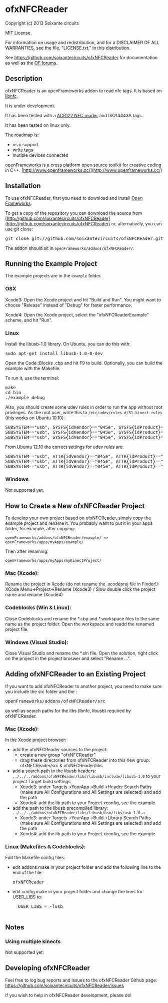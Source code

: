 ofxNFCReader
=========

Copyright (c) 2013 Soixante circuits

MIT License.

For information on usage and redistribution, and for a DISCLAIMER OF ALL
WARRANTIES, see the file, "LICENSE.txt," in this distribution.

See https://github.com/soixantecircuits/ofxNFCReader for documentation as well as the [OF forums](http://forum.openframeworks.cc/index.php).

Description
-----------

ofxNFCReader is an openFrameworks addon to read nfc tags. It is based on [libnfc](http://nfc-tools.org).

It is under development.

It has been tested with a [ACR122 NFC reader](http://nfc-tools.org/index.php?title=ACR122) and ISO14443A tags.

It has been tested on linux only.

The roadmap is:

* os x support
* write tags
* mutiple devices connected


openFrameworks is a cross platform open source toolkit for creative coding in C++.
[http://www.openframeworks.cc/](http://www.openframeworks.cc/)


Installation
------------

To use ofxNFCReader, first you need to download and install [Open Frameworks](https://github.com/openframeworks/openFrameworks).

To get a copy of the repository you can download the source from [http://github.com/soixantecircuits/ofxNFCReader](http://github.com/soixantecircuits/ofxNFCReader) or, alternatively, you can use git clone:
<pre>
git clone git://github.com/soixantecircuits/ofxNFCReader.git
</pre>

The addon should sit in `openFrameworks/addons/ofxNFCReader/`.

Running the Example Project
---------------------------

The example projects are in the `example` folder.

### OSX

Xcode3: Open the Xcode project and hit "Build and Run". You might want to choose "Release" instead of "Debug" for faster performance.

Xcode4: Open the Xcode project, select the "ofxNFCReaderExample" scheme, and hit "Run".

### Linux

Install the libusb-1.0 library. On Ubuntu, you can do this with:
<pre>
sudo apt-get install libusb-1.0-0-dev
</pre>

Open the Code::Blocks .cbp and hit F9 to build. Optionally, you can build the example with the Makefile.

To run it, use the terminal:
<pre>
make
cd bin
./example_debug
</pre>

Also, you should create some udev rules in order to run the app without root privileges. As the root user, write this to `/etc/udev/rules.d/51-kinect.rules` (this works on Ubuntu 10.10):
<pre>
SUBSYSTEM=="usb", SYSFS{idVendor}=="045e", SYSFS{idProduct}=="02ae", MODE="0660", GROUP="plugdev"
SUBSYSTEM=="usb", SYSFS{idVendor}=="045e", SYSFS{idProduct}=="02ad", MODE="0660", GROUP="plugdev"
SUBSYSTEM=="usb", SYSFS{idVendor}=="045e", SYSFS{idProduct}=="02b0", MODE="0660", GROUP="plugdev"
</pre>

From Ubuntu 12.10 the correct settings for udev rules are:
<pre>
SUBSYSTEM=="usb", ATTR{idVendor}=="045e", ATTR{idProduct}=="02ae", MODE="0660", GROUP="plugdev"
SUBSYSTEM=="usb", ATTR{idVendor}=="045e", ATTR{idProduct}=="02ad", MODE="0660", GROUP="plugdev"
SUBSYSTEM=="usb", ATTR{idVendor}=="045e", ATTR{idProduct}=="02b0", MODE="0660", GROUP="plugdev"
</pre>


### Windows
Not supported yet.

How to Create a New ofxNFCReader Project
-----------------------------------------

To develop your own project based on ofxNFCReader, simply copy the example project and rename it. You probably want to put it in your apps folder, for example, after copying:

`openFrameworks/addons/ofxNFCReader/example/ => openFrameworks/apps/myApps/example/`

Then after renaming:

`openFrameworks/apps/myApps/myKinectProject/`

### Mac (Xcode):

Rename the project in Xcode (do not rename the .xcodeproj file in Finder!): XCode Menu->Project->Rename (Xcode3) / Slow double click the project name and rename (Xcode4)

### Codeblocks (Win & Linux):

Close Codeblocks and rename the *.cbp and *.workspace files to the same name as the project folder. Open the workspace and readd the renamed project file.

### Windows (Visual Studio):

Close Visual Studio and rename the *.sln file. Open the solution, right click on the project in the project broswer and select "Rename ...".

Adding ofxNFCReader to an Existing Project
---------------------------------------

If you want to add ofxNFCReader to another project, you need to make sure you include the src folder and the :
<pre>
openFrameworks/addons/ofxNFCReader/src
</pre>
as well as search paths for the  libs (lbnfc, libusb) required by ofxNFCReader.


### Mac (Xcode):

In the Xcode project browser:

* add the ofxNFCReader sources to the project:
  * create a new group "ofxNFCReader"
  * drag these directories from ofxNFCReader into this new group: ofxNFCReader/src & ofxNFCReader/libs
* add a search path to the libusb headers: `../../../addons/ofxNFCReader/libs/libusb/include/libusb-1.0` to your project Target build settings
  * Xcode3: under Targets->YourApp->Build->Header Search Paths (make sure All Configurations and All Settings are selected) and add the path
  * Xcode4: add the lib path to your Project.xconfig, see the example
* add the path to the libusb precompiled library: `../../../addons/ofxNFCReader/libs/libusb/osx/libs/usb-1.0.a`
  * Xcode3: under Targets->YourApp->Build->Library Search Paths (make sure All Configurations and All Settings are selected) and add the path
  * Xcode4: add the lib path to your Project.xconfig, see the example
  
### Linux (Makefiles & Codeblocks):

Edit the Makefile config files:
 
* edit addons.make in your project folder and add the following line to the end of the file: 
	<pre>ofxNFCReader</pre>
* edit config.make in your project folder and change the lines for USER_LIBS to:
	<pre>
	USER_LIBS = -lusb
	</pre>

Notes
-----

### Using multiple kinects
Not supported yet.

Developing ofxNFCReader
--------------------

Feel free to log bug reports and issues to the ofxNFCReader Github page: https://github.com/soixantecircuits/ofxNFCReader/issues

If you wish to help in ofxNFCReader development, please do!


